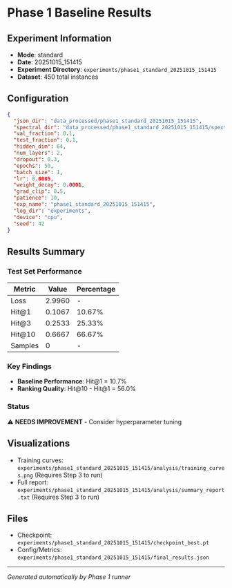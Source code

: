 # Phase 1 Baseline Results

## Experiment Information

- **Mode**: standard
- **Date**: 20251015_151415
- **Experiment Directory**: `experiments/phase1_standard_20251015_151415`
- **Dataset**: 450 total instances

## Configuration

```json
{
  "json_dir": "data_processed/phase1_standard_20251015_151415",
  "spectral_dir": "data_processed/phase1_standard_20251015_151415/spectral",
  "val_fraction": 0.1,
  "test_fraction": 0.1,
  "hidden_dim": 64,
  "num_layers": 2,
  "dropout": 0.3,
  "epochs": 50,
  "batch_size": 1,
  "lr": 0.0005,
  "weight_decay": 0.0001,
  "grad_clip": 0.5,
  "patience": 10,
  "exp_name": "phase1_standard_20251015_151415",
  "log_dir": "experiments",
  "device": "cpu",
  "seed": 42
}
```

## Results Summary

### Test Set Performance

| Metric | Value | Percentage |
|--------|-------|------------|
| Loss | 2.9960 | - |
| Hit@1 | 0.1067 | 10.67% |
| Hit@3 | 0.2533 | 25.33% |
| Hit@10 | 0.6667 | 66.67% |
| Samples | 0 | - |

### Key Findings

- **Baseline Performance**: Hit@1 = 10.7%
- **Ranking Quality**: Hit@10 - Hit@1 = 56.0%

### Status

⚠️ **NEEDS IMPROVEMENT** - Consider hyperparameter tuning

## Visualizations

- Training curves: `experiments/phase1_standard_20251015_151415/analysis/training_curves.png` (Requires Step 3 to run)
- Full report: `experiments/phase1_standard_20251015_151415/analysis/summary_report.txt` (Requires Step 3 to run)

## Files

- Checkpoint: `experiments/phase1_standard_20251015_151415/checkpoint_best.pt`
- Config/Metrics: `experiments/phase1_standard_20251015_151415/final_results.json`

---

*Generated automatically by Phase 1 runner*
